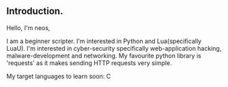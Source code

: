 <!---
neos000/neos000 is a ✨ special ✨ repository because its `README.md` (this file) appears on your GitHub profile.
You can click the Preview link to take a look at your changes.
--->

<h2>Introduction.</h2>

Hello, I'm neos,

I am a beginner scripter. I'm interested in Python and Lua(specifically LuaU). I'm interested in cyber-security specifically web-application hacking, malware-development and networking. My favourite python library is 'requests' as it makes sending HTTP requests very simple.

My target languages to learn soon: C
